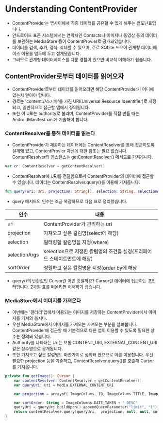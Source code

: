 # Understanding ContentProvider
* ContentProvider는 앱사이에서 각종 데이터를 공유할 수 있게 해주는 컴포넌트입니다. 
* 안드로이드 표준 시스템에서는 연락처인 Contacts나 이미지나 동영상 등의 데이터를 보관하는 MediaStore 등이 ContentProvier로 공개돼있습니다.
* 데이터를 검색, 추가, 갱식, 삭제할 수 있으며, 주로 SQLite 드으이 관계형 데이터베이스 이용을 염두에 두고 설계됐습니다.
* 그러므로 관계형 데이터베이스를 다룬 경험이 있으면 비교적 이해하기 쉽습니다.
## ContentProvider로부터 데이터를 읽어오자
* ContentProvider로부터 데이터를 읽어오려면 해당 ContentProvider가 어디에 있는지 알아야 합니다. 
* 경로는 'content://스키마'를 가진 URI(Universal Resource Ideentifier)로 지정되고, 일반적으로 접근할 앱에서 정의됩니다.
* 또한 이 URI는 authority로 불리며, ContentProvider를 직접 만들 때는 AndroidManifest.xml에 기술해야 합니다.
### ContentResolver를 통해 데이터를 읽는다
* ContentProvider가 제공하는 데이터에는 ContentResolver를 통해 접근하도록 설계돼 있고, ContentProvier 자신에 대한 참조는 필요 없습니다. ContentResolver의 인스턴스는 getContentResolver() 메서드로 가져옵니다.
~~~kotlin
var cr: ContentResolver = getContentResolver()
~~~
* ContentResolver에 URI를 전달함으로써 ContentProvider의 데이터에 접근할 수 있습니다. 데이터는 ContentResolver.query()를 이용해 가져옵니다.
~~~kotlin
fun query(uri: Uri, projection: String[], selection: String, selectionArgs: String[], sortOrder: String): Cursor
~~~
* query 메서드의 인수는 조금 복잡하므로 다음 표로 정리했습니다.

|인수|내용|
|---|----|
|uri|ContentProvider가 관리하는 uri|
|projection|가져오고 싶은 칼럼명(select에 해당)|
|selection|필터링할 칼럼명을 지정(where)|
|selectionArgs|selection으로 지정한 칼럼명의 조건을 설정(프리페어드 스테이트먼트에 해당)|
|sortOrder|정렬하고 싶은 칼럼명을 지정(order by에 해당|
* query()의 반환값인 Cursor란 어떤 것일까요? Cursor란 데이터에 접근하는 포인터입니다. 2차원 표를 떠올리면 이해하기 쉽습니다.
### MediaStore에서 이미지를 가져온다
* 이번에는 '갤러리'앱에서 이용되는 이미지를 저장하는 ContentProvider에서 이미지를 가져와 봅시다. 
* 우선 MediaStore에서 이미지를 가져오는 가져오는 부분을 살펴봅니다. ContentProvider에 접근할 때 기본적으로 다른 앱이 이용할 수 있도록 필요한 상수는 정의돼 있습니다.
* Authority를 나타내는 Uri는 보통 CONTENT_URI, EXTERNAL_CONTENT_URI같은 상수명으로 공개됩니다.
* 또한 가져오고 싶은 칼럼명도 마찬가지로 정의돼 있으므로 이를 이용합니다. 우선 필요한 projection 등을 기술하고, ContentResolver.query()를 호출해 Cursor를 가져옵니다.
~~~kotlin
private fun getImage(): Cursor {
    var contentResolver: ContentResolver = getContentResolver()
    var queryUri: Uri = Media.EXTERNAL_CONTENT_URI

    var projection = arrayof{ ImageColums._ID, ImageColums.TITLE, ImageColums.DATE_TAKEN,}

    var sortOrder: String = ImageColumns.DATE_TAKEN + " DESC"
    queryUri = queryUri.buildUpon().appendQueryParameter("limit", "1").build()
    return contentResolver.query(queryUri,  projection, null, null, sortOrder)
}
~~~